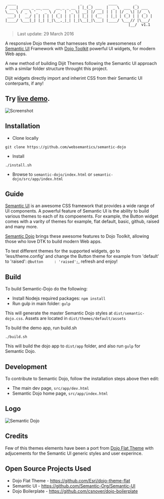 ```
 ____                             _   _        ____        _       
/ ___|  ___ _ __ ___   __ _ _ __ | |_(_) ___  |  _ \  ___ (_) ___  
\___ \ / _ \ '_ ` _ \ / _` | '_ \| __| |/ __| | | | |/ _ \| |/ _ \
 ___) |  __/ | | | | | (_| | | | | |_| | (__  | |_| | (_) | | (_) |
|____/ \___|_| |_| |_|\__,_|_| |_|\__|_|\___| |____/ \___// |\___/
                                                        |__/  v1.1      
```
> Last update:  29 March 2016

A responsive Dojo theme that harnesses the style awesomeness of [Semantic UI](http://semantic-ui.com/) Framework with [Dojo Toolkit](https://dojotoolkit.org/) powerful UI widgets, for modern Web apps.

A new method of building Dijit Themes following the Semantic UI approach with a similar folder structure throught this project.

Dijit widgets directly import and inherint CSS from their Semantic UI conterparts, if any!

Try [live demo](http://websemantics.github.io/semantic-dojo).
------
![Screenshot](https://raw.githubusercontent.com/websemantics/semantic-dojo/master/src/app/resources/img/screenshot.png "Screenshot")

## Installation

* Clone locally
```
git clone https://github.com/websemantics/semantic-dojo
```

- Install
```
./install.sh
```

- Browse to `semantic-dojo/index.html` or `semantic-dojo/src/app/index.html`

## Guide

[Semantic UI](http://semantic-ui.com/) is an awesome CSS framework that provides a wide range of UI components. A powerful feature of Semantic UI is the ability to build various themes to each of its compoenents. For example, the Button widget comes with a varity of themes for example, flat default, basic, github, raised and many more.

[Semantic Dojo](https://github.com/websemantics/semantic-dojo) brings these awesome features to Dojo Toolkit, allowing those who love DTK to build modern Web apps.

To test different themes for the supported widgets, go to 'less/theme.config' and change the Button theme for example from 'default' to 'raised': `@button     : 'raised';`, refresh and enjoy!

## Build

To build Semantic-Dojo do the following:

- Install Nodejs required packages: `npm install`
- Run gulp in main folder: `gulp`

This will generate the master Semantic Dojo styles at `dist/semantic-dojo.css`. Assets are located in `dist/themes/default/assets`

To build the demo app, run build.sh

`./build.sh`

This will build the dojo app to `dist/app` folder, and also run `gulp` for Semantic Dojo.

## Development

To contribute to Semantic Dojo, follow the installation steps above then edit:
- The main dev page, `src/app/dev.html`
- Semantic Dojo home page, `src/app/index.html`

## Logo

![Semantic Dojo](https://raw.githubusercontent.com/websemantics/semantic-dojo/master/src/app/resources/img/logo.png "Semantic Dojo")

## Credits

Few of this themes elements have been a port from [Dojo Flat Theme](https://github.com/Esri/dojo-theme-flat) with adjucements for the Semantic UI generic styles and user experince.

## Open Source Projects Used

* Dojo Flat Theme - https://github.com/Esri/dojo-theme-flat
* Semantic UI - https://github.com/Semantic-Org/Semantic-UI
* Dojo Boilerplate - https://github.com/csnover/dojo-boilerplate
